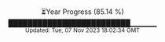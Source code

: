 <p align="center">
⏳Year Progress (85.14 %) <br>
█████████████████████████▁▁▁▁▁ <br>
<sub>Updated: Tue, 07 Nov 2023 18:02:34 GMT</sub>
</p>

